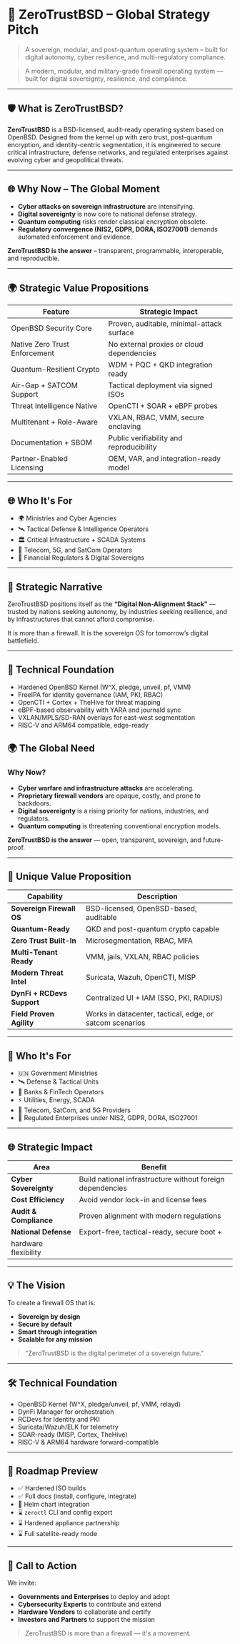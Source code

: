# 🚀 ZeroTrustBSD – Global Strategy Pitch

> A sovereign, modular, and post-quantum operating system – built for digital autonomy, cyber resilience, and multi-regulatory compliance.

> A modern, modular, and military-grade firewall operating system — built for digital sovereignty, resilience, and compliance.

---

## 🛡 What is ZeroTrustBSD?

**ZeroTrustBSD** is a BSD-licensed, audit-ready operating system based on OpenBSD. Designed from the kernel up with zero trust, post-quantum encryption, and identity-centric segmentation, it is engineered to secure critical infrastructure, defense networks, and regulated enterprises against evolving cyber and geopolitical threats.

---

## 🌐 Why Now – The Global Moment

- **Cyber attacks on sovereign infrastructure** are intensifying.
- **Digital sovereignty** is now core to national defense strategy.
- **Quantum computing** risks render classical encryption obsolete.
- **Regulatory convergence (NIS2, GDPR, DORA, ISO27001)** demands automated enforcement and evidence.

**ZeroTrustBSD is the answer** – transparent, programmable, interoperable, and reproducible.

---

## 🌍 Strategic Value Propositions

| Feature                      | Strategic Impact |
|-----------------------------|------------------|
| OpenBSD Security Core       | Proven, auditable, minimal-attack surface |
| Native Zero Trust Enforcement | No external proxies or cloud dependencies |
| Quantum-Resilient Crypto     | WDM + PQC + QKD integration ready |
| Air-Gap + SATCOM Support     | Tactical deployment via signed ISOs |
| Threat Intelligence Native   | OpenCTI + SOAR + eBPF probes |
| Multitenant + Role-Aware     | VXLAN, RBAC, VMM, secure enclaving |
| Documentation + SBOM         | Public verifiability and reproducibility |
| Partner-Enabled Licensing    | OEM, VAR, and integration-ready model |

---

## 🌐 Who It's For

- 🌍 Ministries and Cyber Agencies
- 🛰 Tactical Defense & Intelligence Operators
- 🏛 Critical Infrastructure + SCADA Systems
- 📡 Telecom, 5G, and SatCom Operators
- 🏦 Financial Regulators & Digital Sovereigns

---

## 🧭 Strategic Narrative

ZeroTrustBSD positions itself as the **“Digital Non-Alignment Stack”** — trusted by nations seeking autonomy, by industries seeking resilience, and by infrastructures that cannot afford compromise.

It is more than a firewall. It is the sovereign OS for tomorrow’s digital battlefield.

---

## 🔧 Technical Foundation

- Hardened OpenBSD Kernel (W^X, pledge, unveil, pf, VMM)
- FreeIPA for identity governance (IAM, PKI, RBAC)
- OpenCTI + Cortex + TheHive for threat mapping
- eBPF-based observability with YARA and journald sync
- VXLAN/MPLS/SD-RAN overlays for east-west segmentation
- RISC-V and ARM64 compatible, edge-ready

## 🌍 The Global Need

### Why Now?

- **Cyber warfare and infrastructure attacks** are accelerating.
- **Proprietary firewall vendors** are opaque, costly, and prone to backdoors.
- **Digital sovereignty** is a rising priority for nations, industries, and regulators.
- **Quantum computing** is threatening conventional encryption models.

**ZeroTrustBSD is the answer** — open, transparent, sovereign, and future-proof.

---

## 🧠 Unique Value Proposition

| Capability              | Description |
|--------------------------|-------------|
| **Sovereign Firewall OS** | BSD-licensed, OpenBSD-based, auditable |
| **Quantum-Ready**         | QKD and post-quantum crypto capable |
| **Zero Trust Built-In**   | Microsegmentation, RBAC, MFA |
| **Multi-Tenant Ready**    | VMM, jails, VXLAN, RBAC policies |
| **Modern Threat Intel**   | Suricata, Wazuh, OpenCTI, MISP |
| **DynFi + RCDevs Support**| Centralized UI + IAM (SSO, PKI, RADIUS) |
| **Field Proven Agility**  | Works in datacenter, tactical, edge, or satcom scenarios |

---

## 🎯 Who It's For

- 🇺🇳 Government Ministries
- 🛰️ Defense & Tactical Units
- 🏦 Banks & FinTech Operators
- ⚡ Utilities, Energy, SCADA
- 📡 Telecom, SatCom, and 5G Providers
- 🧾 Regulated Enterprises under NIS2, GDPR, DORA, ISO27001

---

## 🌐 Strategic Impact

| Area              | Benefit |
|-------------------|---------|
| **Cyber Sovereignty** | Build national infrastructure without foreign dependencies |
| **Cost Efficiency**    | Avoid vendor lock-in and license fees |
| **Audit & Compliance** | Proven alignment with modern regulations |
| **National Defense**   | Export-free, tactical-ready, secure boot +
 hardware flexibility |

---

## 💡 The Vision

To create a firewall OS that is:

- **Sovereign by design**
- **Secure by default**
- **Smart through integration**
- **Scalable for any mission**

> "ZeroTrustBSD is the digital perimeter of a sovereign future."

---

## 🛠 Technical Foundation

- OpenBSD Kernel (W^X, pledge/unveil, pf, VMM, relayd)
- DynFi Manager for orchestration
- RCDevs for Identity and PKI
- Suricata/Wazuh/ELK for telemetry
- SOAR-ready (MISP, Cortex, TheHive)
- RISC-V & ARM64 hardware forward-compatible

---

## 🧭 Roadmap Preview

- ✅ Hardened ISO builds
- ✅ Full docs (install, configure, integrate)
- 🔄 Helm chart integration
- ⌛ `zeroctl` CLI and config export
- ⌛ Hardened appliance partnership
- ⌛ Full satellite-ready mode

---

## 📣 Call to Action

We invite:

- **Governments and Enterprises** to deploy and adopt
- **Cybersecurity Experts** to contribute and extend
- **Hardware Vendors** to collaborate and certify
- **Investors and Partners** to support the mission

> ZeroTrustBSD is more than a firewall — it's a movement.


